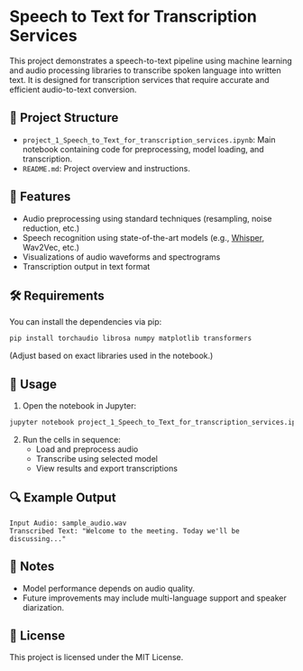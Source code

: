 # Speech to Text for Transcription Services

This project demonstrates a speech-to-text pipeline using machine learning and audio processing libraries to transcribe spoken language into written text. It is designed for transcription services that require accurate and efficient audio-to-text conversion.

## 📁 Project Structure

- `project_1_Speech_to_Text_for_transcription_services.ipynb`: Main notebook containing code for preprocessing, model loading, and transcription.
- `README.md`: Project overview and instructions.

## 🧠 Features

- Audio preprocessing using standard techniques (resampling, noise reduction, etc.)
- Speech recognition using state-of-the-art models (e.g., [Whisper](https://openai.com/research/whisper), Wav2Vec, etc.)
- Visualizations of audio waveforms and spectrograms
- Transcription output in text format

## 🛠️ Requirements

You can install the dependencies via pip:

```bash
pip install torchaudio librosa numpy matplotlib transformers
```

(Adjust based on exact libraries used in the notebook.)

## 🚀 Usage

1. Open the notebook in Jupyter:

```bash
jupyter notebook project_1_Speech_to_Text_for_transcription_services.ipynb
```

2. Run the cells in sequence:
   - Load and preprocess audio
   - Transcribe using selected model
   - View results and export transcriptions

## 🔍 Example Output

```
Input Audio: sample_audio.wav
Transcribed Text: "Welcome to the meeting. Today we'll be discussing..."
```

## 📌 Notes

- Model performance depends on audio quality.
- Future improvements may include multi-language support and speaker diarization.

## 📄 License

This project is licensed under the MIT License.
